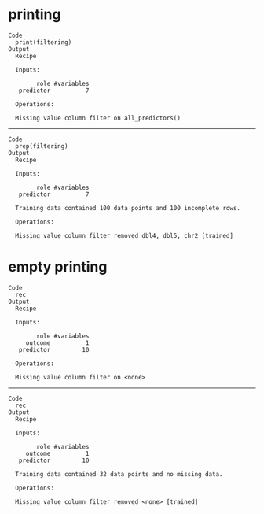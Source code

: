 # printing

    Code
      print(filtering)
    Output
      Recipe
      
      Inputs:
      
            role #variables
       predictor          7
      
      Operations:
      
      Missing value column filter on all_predictors()

---

    Code
      prep(filtering)
    Output
      Recipe
      
      Inputs:
      
            role #variables
       predictor          7
      
      Training data contained 100 data points and 100 incomplete rows. 
      
      Operations:
      
      Missing value column filter removed dbl4, dbl5, chr2 [trained]

# empty printing

    Code
      rec
    Output
      Recipe
      
      Inputs:
      
            role #variables
         outcome          1
       predictor         10
      
      Operations:
      
      Missing value column filter on <none>

---

    Code
      rec
    Output
      Recipe
      
      Inputs:
      
            role #variables
         outcome          1
       predictor         10
      
      Training data contained 32 data points and no missing data.
      
      Operations:
      
      Missing value column filter removed <none> [trained]

